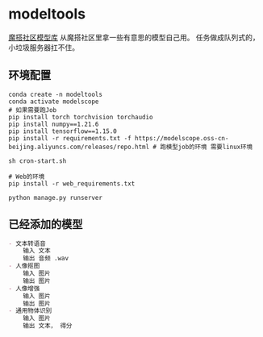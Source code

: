 # modeltools

[魔搭社区模型库](https://modelscope.cn/models)
从魔搭社区里拿一些有意思的模型自己用。 任务做成队列式的，小垃圾服务器扛不住。

## 环境配置
~~~shell
conda create -n modeltools
conda activate modelscope
# 如果需要跑Job
pip install torch torchvision torchaudio
pip install numpy==1.21.6
pip install tensorflow==1.15.0
pip install -r requirements.txt -f https://modelscope.oss-cn-beijing.aliyuncs.com/releases/repo.html # 跑模型job的环境 需要linux环境

sh cron-start.sh

# Web的环境
pip install -r web_requirements.txt

python manage.py runserver
~~~

## 已经添加的模型
```markdown
- 文本转语音
	输入 文本
	输出 音频 .wav
- 人像抠图
	输入 图片
	输出 图片
- 人像增强
	输入 图片
	输出 图片
- 通用物体识别
	输入 图片
	输出 文本， 得分
```